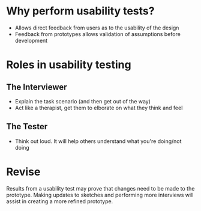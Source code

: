 <!-- TITLE: Usability Testing -->
<!-- SUBTITLE: A quick summary of Usability Testing -->

# Why perform usability tests?
* Allows direct feedback from users as to the usability of the design
* Feedback from prototypes allows validation of assumptions before development

# Roles in usability testing

## The Interviewer
* Explain the task scenario (and then get out of the way)
* Act like a therapist, get them to elborate on what they think and feel

## The Tester
* Think out loud. It will help others understand what you're doing/not doing

# Revise
Results from a usability test may prove that changes need to be made to the prototype. Making updates to sketches and performing more interviews will assist in creating a more refined prototype.


